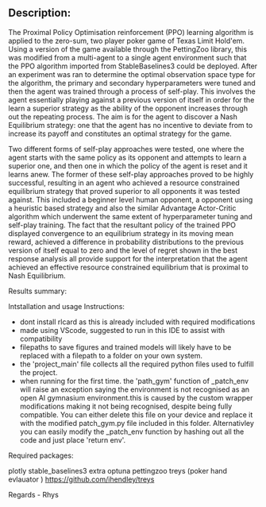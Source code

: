 ## Description:

The Proximal Policy Optimisation reinforcement (PPO) learning algorithm is applied to the zero-sum, two player poker game of Texas Limit Hold'em. Using a version of the game available through the PettingZoo library, this was modified from a multi-agent to a single agent environment such that the PPO algorithm imported from StableBaselines3 could be deployed. After an experiment was ran to determine the optimal observation space type for the algorithm, the primary and secondary hyperparameters were tuned and then the agent was trained through a process of self-play. This involves the agent essentially playing against a previous version of itself in order for the learn a superior strategy as the ability of the opponent increases through out the repeating process. The aim is for the agent to discover a Nash Equilibrium strategy: one that the agent has no incentive to deviate from to increase its payoff and constitutes an optimal strategy for the game. 

Two different forms of self-play approaches were tested, one where the agent starts with the same policy as its opponent and attempts to learn a superior one, and then one in which the policy of the agent is reset and it learns anew. The former of these self-play approaches proved to be highly successful, resulting in an agent who achieved a resource constrained equilibrium strategy that proved superior to all opponents it was tested against. This included a beginner level human opponent, a opponent using a heuristic based strategy and also the similar Advantage Actor-Critic algorithm which underwent the same extent of hyperparameter tuning and self-play training. The fact that the resultant policy of the trained PPO displayed convergence to an equilibrium strategy in its moving mean reward, achieved a difference in probability distributions to the previous version of itself equal to zero and the level of regret shown in the best response analysis all provide support for the interpretation that the agent achieved an effective resource constrained equilibrium that is proximal to Nash Equilibrium.


Results summary:


Intstallation and usage Instructions:

- dont install rlcard as this is already included with required modifications 
- made using VScode, suggested to run in this IDE to assist with compatibility
- filepaths to save figures and trained models will likely have to be replaced with a filepath to a folder on your own system. 
- the 'project_main' file collects all the required python files used to fulfill the project.
- when running for the first time. the 'path_gym' function of _patch_env will raise an exception saying the environment is not recognised as an open AI gymnasium environment.this is caused by the custom wrapper modifications making it not being recognised, despite being fully compatible. You can either delete this file on your device and replace it with 
the modified patch_gym.py file included in this folder. Alternativley you can easily modify the _patch_env function by hashing out all the code and just place 'return env'.

Required packages:

plotly
stable_baselines3 extra
optuna
pettingzoo
treys (poker hand evlauator ) https://github.com/ihendley/treys



Regards - Rhys 
